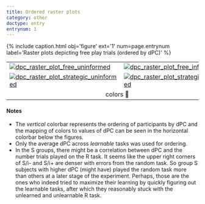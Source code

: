 ```yaml
---
title: Ordered raster plots
category: other
doctype: entry
entrynum: 1
---
```


{% include caption.html 
    obj='figure'
    ext='1'
    num=page.entrynum 
    label='Raster plots depicting free play trials (ordered by dPC)' %}

<div class='full-width'>
    <table class='rastergrid'>
        <tr>
            <td><a href='{{site.baseurl}}/img/dpc_raster_plots_2colors-0-0.svg'><img alt='dpc_raster_plot_free_uninformed' src='{{site.baseurl}}/img_compressed/dpc_raster_plots_2colors-0-0.svg'/></a></td>
            <td><a href='{{site.baseurl}}/img/dpc_raster_plots_2colors-0-1.svg'><img alt='dpc_raster_plot_free_informed' src='{{site.baseurl}}/img_compressed/dpc_raster_plots_2colors-0-1.svg'/></a></td>
        </tr>
        <tr>
            <td><a href='{{site.baseurl}}/img/dpc_raster_plots_2colors-1-0.svg'><img alt='dpc_raster_plot_strategic_uninformed' src='{{site.baseurl}}/img_compressed/dpc_raster_plots_2colors-1-0.svg'/></a></td>
            <td><a href='{{site.baseurl}}/img/dpc_raster_plots_2colors-1-1.svg'><img alt='dpc_raster_plot_strategic_informed' src='{{site.baseurl}}/img_compressed/dpc_raster_plots_2colors-1-1.svg'/></a></td>
        </tr>
        <tr>
            <td colspan="2" align='center'>
                <a class='switch'>colors 🎨</a>
            </td>
        </tr>
    </table>
</div>

#### Notes
- The *vertical* colorbar represents the ordering of participants by dPC and the mapping of colors to values of dPC can be seen in the horizontal colorbar below the figures.
- Only the average dPC across *learnable* tasks was used for ordering.
- In the S groups, there might be a correlation between dPC and the number trials played on the R task. It seems like the upper right corners of S/i- and S/i+ are denser with errors from the random task. So group S subjects with higher dPC (might have) played the random task more than others at a later stage of the experiment. Perhaps, those are the ones who indeed tried to maximize their learning by quickly figuring out the learnable tasks, after which they reasonably stuck with the unlearned and unlearnable R task.